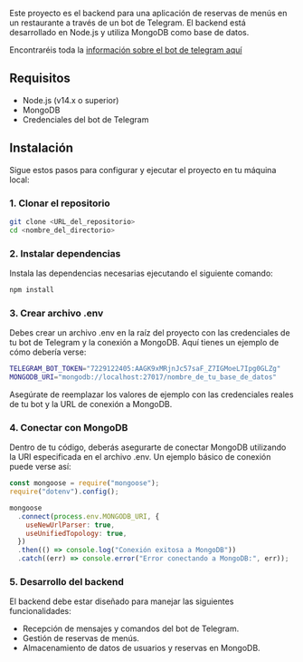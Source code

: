 Este proyecto es el backend para una aplicación de reservas de menús en un restaurante a través de un bot de Telegram. El backend está desarrollado en Node.js y utiliza MongoDB como base de datos.

Encontraréis toda la [información sobre el bot de telegram aquí](https://github.com/yagop/node-telegram-bot-api/tree/master)

## Requisitos

- Node.js (v14.x o superior)
- MongoDB
- Credenciales del bot de Telegram

## Instalación

Sigue estos pasos para configurar y ejecutar el proyecto en tu máquina local:

### 1. Clonar el repositorio

```bash
git clone <URL_del_repositorio>
cd <nombre_del_directorio>
```

### 2. Instalar dependencias

Instala las dependencias necesarias ejecutando el siguiente comando:

```bash
npm install
```

### 3. Crear archivo .env

Debes crear un archivo .env en la raíz del proyecto con las credenciales de tu bot de Telegram y la conexión a MongoDB. Aquí tienes un ejemplo de cómo debería verse:

```bash
TELEGRAM_BOT_TOKEN="7229122405:AAGK9xMRjnJc57saF_Z7IGMoeL7Ipg0GLZg"
MONGODB_URI="mongodb://localhost:27017/nombre_de_tu_base_de_datos"


```

Asegúrate de reemplazar los valores de ejemplo con las credenciales reales de tu bot y la URL de conexión a MongoDB.

### 4. Conectar con MongoDB

Dentro de tu código, deberás asegurarte de conectar MongoDB utilizando la URI especificada en el archivo .env. Un ejemplo básico de conexión puede verse así:

```javascript
const mongoose = require("mongoose");
require("dotenv").config();

mongoose
  .connect(process.env.MONGODB_URI, {
    useNewUrlParser: true,
    useUnifiedTopology: true,
  })
  .then(() => console.log("Conexión exitosa a MongoDB"))
  .catch((err) => console.error("Error conectando a MongoDB:", err));
```

### 5. Desarrollo del backend

El backend debe estar diseñado para manejar las siguientes funcionalidades:

- Recepción de mensajes y comandos del bot de Telegram.
- Gestión de reservas de menús.
- Almacenamiento de datos de usuarios y reservas en MongoDB.
